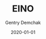 ---
title: 'EINO'
date: '2020-01-01'
description: 'Freelance gig for EINO'
tags: 'software engineering'
author: 'Gentry Demchak'
image: '/images/profile.jpg'
---